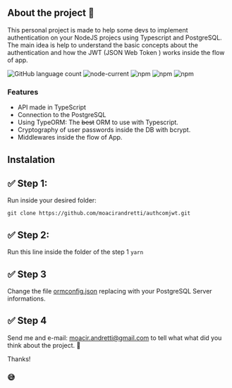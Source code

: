## About the project 🍵

This personal project is made to help some devs to implement authentication on your NodeJS projecs using Typescript and PostgreSQL.
The main idea is help to understand the basic concepts about the authentication and how the JWT (JSON Web Token ) works inside the flow of app.

![GitHub language count](https://img.shields.io/github/languages/count/moacirandretti/authcomjwt)
![node-current](https://img.shields.io/node/v/yarn?label=yarn)
![npm](https://img.shields.io/npm/v/express?label=express)
![npm](https://img.shields.io/npm/v/typescript?label=typescript)
![npm](https://img.shields.io/npm/v/jsonwebtoken?color=%23c8c8c8&label=JWT)


### Features

- API made in TypeScript
- Connection to the PostgreSQL
- Using TypeORM: The ~~best~~ ORM to use with Typescript.
- Cryptography of user passwords inside the DB with bcrypt.
- Middlewares inside the flow of App.

## Instalation

## ✅ Step 1:
Run inside your desired folder:

`git clone https://github.com/moacirandretti/authcomjwt.git
`
## ✅ Step 2:
Run this line inside the folder of the step 1
 `yarn`

## ✅ Step 3
Change the file [ormconfig.json](https://raw.githubusercontent.com/moacirandretti/authcomjwt/master/ormconfig.json "ormconfig.json") replacing with your PostgreSQL Server informations.

## ✅ Step 4
Send me and e-mail: [moacir.andretti@gmail.com](mail:to "e-mail moacir.andretti@gmail.com") 
to tell what what did you think about the project. 🚀

Thanks! 
### 😅
